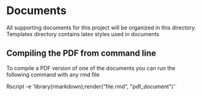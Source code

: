 # Documents
 
All supporting documents for this project will be organized in this directory.
Templates directory contains latex styles used in documents

## Compiling the PDF from command line

To compile a PDF version of one of the documents you can run the following command with any rmd file

Rscript -e 'library(rmarkdown);render("file.rmd", "pdf_document")'`
